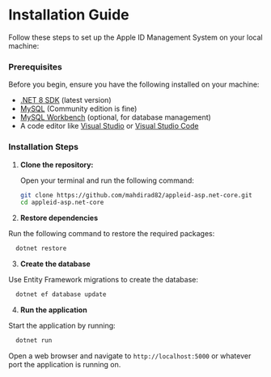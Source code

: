 # Installation Guide  

Follow these steps to set up the Apple ID Management System on your local machine:  

### Prerequisites  

Before you begin, ensure you have the following installed on your machine:  

- [.NET 8 SDK](https://dotnet.microsoft.com/download) (latest version)  
- [MySQL](https://dev.mysql.com/downloads/) (Community edition is fine)  
- [MySQL Workbench](https://dev.mysql.com/downloads/workbench/) (optional, for database management)  
- A code editor like [Visual Studio](https://visualstudio.microsoft.com/) or [Visual Studio Code](https://code.visualstudio.microsoft.com/)  

### Installation Steps  

1. **Clone the repository:**  

   Open your terminal and run the following command:  
   ```bash  
   git clone https://github.com/mahdirad82/appleid-asp.net-core.git  
   cd appleid-asp.net-core
   ```
   
2. **Restore dependencies**  

  Run the following command to restore the required packages:  

  ```bash  
    dotnet restore
  ```
3. **Create the database**  

  Use Entity Framework migrations to create the database:  

  ```bash  
    dotnet ef database update
  ```  
4. **Run the application**

  Start the application by running:  

  ```bash  
    dotnet run
  ```
  Open a web browser and navigate to `http://localhost:5000` or whatever port the application is running on.  

